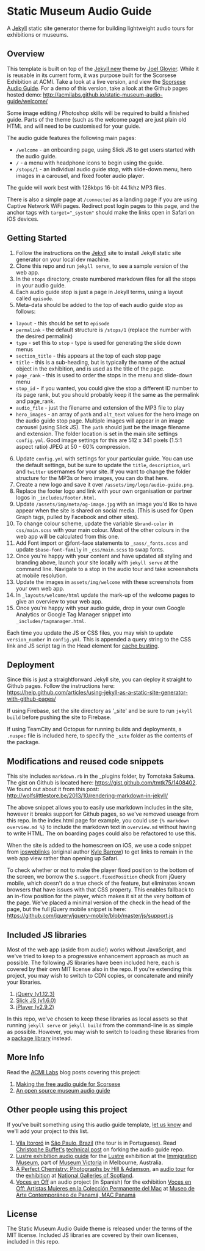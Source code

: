 # Static Museum Audio Guide

A [Jekyll](http://jekyllrb.com/) static site generator theme for building lightweight audio tours for exhibitions or museums.

## Overview

This template is built on top of the [Jekyll new](https://github.com/jglovier/jekyll-new) theme by [Joel Glovier](http://joelglovier.com/). While it is reusable in its current form, it was purpose built for the Scorsese Exhibition at ACMI. Take a look at a live version, and view the [Scorsese Audio Guide](https://guides.acmi.net.au/scorsese/welcome). For a demo of this version, take a look at the Github pages hosted demo: http://acmilabs.github.io/static-museum-audio-guide/welcome/

Some image editing / Photoshop skills will be required to build a finished guide. Parts of the theme (such as the welcome page) are just plain old HTML and will need to be customised for your guide.

The audio guide features the following main pages:

- `/welcome` - an onboarding page, using Slick JS to get users started with the audio guide.
- `/` - a menu with headphone icons to begin using the guide.
- `/stops/1` - an individual audio guide stop, with slide-down menu, hero images in a carousel, and fixed footer audio player.

The guide will work best with 128kbps 16-bit 44.1khz MP3 files.

There is also a simple page at `/connected` as a landing page if you are using Captive Network WiFi pages. Redirect post login pages to this page, and the anchor tags with `target="_system"` should make the links open in Safari on iOS devices.

## Getting Started

1. Follow the instructions on the [Jekyll](http://jekyllrb.com/) site to install Jekyll static site generator on your local dev machine.
2. Clone this repo and run `jekyll serve`, to see a sample version of the web app.
3. In the `stops` directory, create numbered markdown files for all the stops in your audio guide.
4. Each audio guide stop is just a page in Jekyll terms, using a layout called `episode`.
5. Meta-data should be added to the top of each audio guide stop as follows:
  - `layout` - this should be set to `episode`
  - `permalink` - the default structure is `/stops/1` (replace the number with the desired permalink)
  - `type` - set this to `stop` - type is used for generating the slide down menus
  - `section_title` - this appears at the top of each stop page
  - `title` - this is a sub-heading, but is typically the name of the actual object in the exhibition, and is used as the title of the page.
  - `page_rank` - this is used to order the stops in the menu and slide-down menu
  - `stop_id` - if you wanted, you could give the stop a different ID number to its page rank, but you should probably keep it the same as the permalink and page_rank.
  - `audio_file` - just the filename and extension of the MP3 file to play
  - `hero_images` - an array of `path` and `alt_text` values for the hero image on the audio guide stop page. Multiple images will appear in an image carousel (using Slick JS). The `path` should just be the image filename and extension. The folder location is set in the main site settings `config.yml`. Good image settings for this are 512 x 341 pixels (1.5:1 aspect ratio) JPEG at 50 - 60% compression.
6. Update `config.yml` with settings for your particular guide. You can use the default settings, but be sure to update the `title`, `description`, `url` and `twitter` usernames for your site. If you want to change the folder structure for the MP3s or hero images, you can do that here.
7. Create a new logo and save it over `/assets/img/logo/audio-guide.png`.
8. Replace the footer logo and link with your own organisation or partner logos in `_includes/footer.html`.
9. Update `/assets/img/meta/og-image.jpg` with an image you'd like to have appear when the site is shared on social media. (This is used for Open Graph tags, pulled by Facebook and other sites).
10. To change colour scheme, update the variable `$brand-color` in `css/main.scss` with your main colour. Most of the other colours in the web app will be calculated from this one.
11. Add Font import or @font-face statements to `_sass/_fonts.scss` and update `$base-font-family` in `_css/main.scss` to swap fonts.
12. Once you're happy with your content and have updated all styling and branding above, launch your site locally with `jekyll serve` at the command line. Navigate to a stop in the audio tour and take screenshots at mobile resolution.
13. Update the images in `assets/img/welcome` with these screenshots from your own web app.
14. In `_layouts/welcome/html` update the mark-up of the welcome pages to give an overview to your web app.
15. Once you're happy with your audio guide, drop in your own Google Analytics or Google Tag Manager snippet into `_includes/tagmanager.html`.

Each time you update the JS or CSS files, you may wish to update `version_number` in `config.yml`. This is appended a query string to the CSS link and JS script tag in the Head element for [cache busting](https://css-tricks.com/strategies-for-cache-busting-css/).

## Deployment

Since this is just a straightforward Jekyll site, you can deploy it straight to Github pages. Follow the instructions here: https://help.github.com/articles/using-jekyll-as-a-static-site-generator-with-github-pages/

If using Firebase, set the site directory as '_site' and be sure to run `jekyll build` before pushing the site to Firebase.

If using TeamCity and Octopus for running builds and deployments, a `.nuspec` file is included here, to specify the `_site` folder as the contents of the package.

## Modifications and reused code snippets

This site includes `markdown.rb` in the _plugins folder, by Tomotaka Sakuma. The gist on Github is located here: https://gist.github.com/tmtk75/1408402. We found out about it from this post: http://wolfslittlestore.be/2013/10/rendering-markdown-in-jekyll/

The above snippet allows you to easily use markdown includes in the site, however it breaks support for Github pages, so we've removed useage from this repo. In the index.html page for example, you could use `{% markdown overview.md %}` to include the markdown text in `overview.md` without having to write HTML. The on boarding pages could also be refactored to use this.

When the site is added to the homescreen on iOS, we use a code snippet from [iosweblinks](https://github.com/stylr/iosweblinks) (original author [Kyle Barrow](https://gist.github.com/kylebarrow/1042026)) to get links to remain in the web app view rather than opening up Safari.

To check whether or not to make the player fixed position to the bottom of the screen, we borrow the `$.support.fixedPosition` check from jQuery mobile, which doesn't do a true check of the feature, but eliminates known browsers that have issues with that CSS property. This enables fallback to an in-flow position for the player, which makes it sit at the very bottom of the page. We've placed a minimal version of the check in the head of the page, but the full jQuery mobile snippet is here: https://github.com/jquery/jquery-mobile/blob/master/js/support.js

## Included JS libraries

Most of the web app (aside from audio!) works without JavaScript, and we've tried to keep to a progressive enhancement approach as much as possible. The following JS libraries have been included here, each is covered by their own MIT license also in the repo. If you're extending this project, you may wish to switch to CDN copies, or concatenate and minify your libraries.

1. [jQuery (v1.12.3)](https://jquery.com/)
2. [Slick JS (v1.6.0)](http://kenwheeler.github.io/slick/)
3. [jPlayer (v2.9.2)](http://jplayer.org/)

In this repo, we've chosen to keep these libraries as local assets so that running `jekyll serve` or `jekyll build` from the command-line is as simple as possible. However, you may wish to switch to loading these libraries from a [package library](https://www.npmjs.com/) instead.

## More Info

Read the [ACMI Labs](https://labs.acmi.net.au/) blog posts covering this project:

1. [Making the free audio guide for Scorsese](https://labs.acmi.net.au/making-the-free-audio-guide-for-scorsese-3cf5398e5658#)
2. [An open source museum audio guide](https://labs.acmi.net.au/an-open-source-static-museum-audio-guide-4c5cd83dbdcb#)

## Other people using this project

If you've built something using this audio guide template, [let us know](https://twitter.com/ACMILabs) and we'll add your project to this list.

1. [Vila Itororó](https://vilaitororo.github.io/bemvindos/) in [São Paulo, Brazil](http://vilaitororo.org.br/) (the tour is in Portuguese). Read [Christophe Buffet's](https://twitter.com/cpjfb) [technical post](https://medium.com/@cpjfb/scorsese-now-has-a-brazilian-clone-adee0a8089a8) on forking the audio guide repo.
2. [Lustre exhibition audio guide](http://lustre.guide/) for the [Lustre](https://museumvictoria.com.au/immigrationmuseum/whats-on/lustre/) exhibition at the [Immigration Museum](https://museumvictoria.com.au/immigrationmuseum/), part of [Museum Victoria](https://museumvictoria.com.au/) in Melbourne, Australia.
3. [A Perfect Chemistry: Photographs by Hill & Adamson](https://audio.nationalgalleries.org/), an [audio tour](https://audio.nationalgalleries.org/hill-and-adamson/index.html) for the [exhibition](https://www.nationalgalleries.org/exhibition/perfect-chemistry-photographs-hill-and-adamson) at [National Galleries of Scotland](https://www.nationalgalleries.org/).
4. [Voces en Off](https://macpanama.github.io/bienvenidos/) an audio project (in Spanish) for the exhibition [Voces en Off: Artistas Mujeres en la Colección Permanente del Mac](http://www.macpanama.org/exhibiciones/2017/voces_en_off.html) at [Museo de Arte Contemporáneo de Panamá, MAC Panamá](http://www.macpanama.org/)

## License

The Static Museum Audio Guide theme is released under the terms of the MIT license. Included JS libraries are covered by their own licenses, included in this repo.
